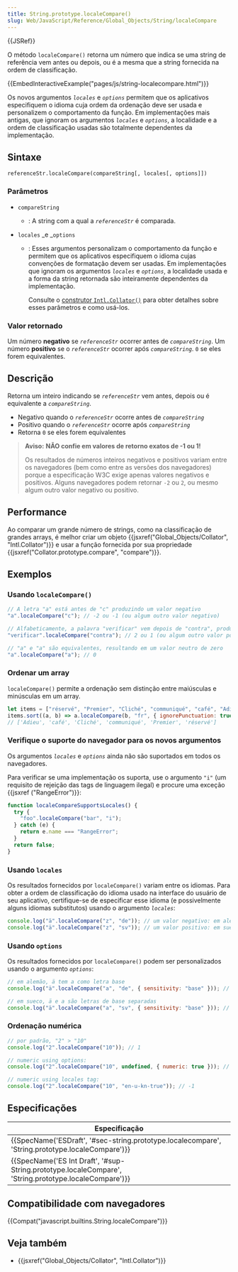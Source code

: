 ```yaml
---
title: String.prototype.localeCompare()
slug: Web/JavaScript/Reference/Global_Objects/String/localeCompare
---
```


{{JSRef}}

O método `localeCompare()` retorna um número que indica se uma string de referência vem antes ou depois, ou é a mesma que a string fornecida na ordem de classificação.

{{EmbedInteractiveExample("pages/js/string-localecompare.html")}}

Os novos argumentos _`locales`_ e _`options`_ permitem que os aplicativos especifiquem o idioma cuja ordem da ordenação deve ser usada e personalizem o comportamento da função. Em implementações mais antigas, que ignoram os argumentos _`locales`_ e _`options`_, a localidade e a ordem de classificação usadas são totalmente dependentes da implementação.

## Sintaxe

```
referenceStr.localeCompare(compareString[, locales[, options]])
```

### Parâmetros

- `compareString`
  - : A string com a qual a _`referenceStr`_ é comparada.
- `locales` _e _`options`

  - : Esses argumentos personalizam o comportamento da função e permitem que os aplicativos especifiquem o idioma cujas convenções de formatação devem ser usadas. Em implementações que ignoram os argumentos _`locales`_ e _`options`_, a localidade usada e a forma da string retornada são inteiramente dependentes da implementação.

    Consulte o [construtor `Intl.Collator()`](/pt-BR/docs/Web/JavaScript/Reference/Global_Objects/Intl/Collator/Collator) para obter detalhes sobre esses parâmetros e como usá-los.

### Valor retornado

Um número **negativo** se _`referenceStr`_ ocorrer antes de _`compareString`_. Um número **positivo** se o _`referenceStr`_ ocorrer após _`compareString`_. `0` se eles forem equivalentes.

## Descrição

Retorna um inteiro indicando se _`referenceStr`_ vem antes, depois ou é equivalente a _`compareString`_.

- Negativo quando o _`referenceStr`_ ocorre antes de _`compareString`_
- Positivo quando o _`referenceStr`_ ocorre após _`compareString`_
- Retorna `0` se eles forem equivalentes

> **Aviso:** **NÃO confie em valores de retorno exatos de -1 ou 1!**
>
> Os resultados de números inteiros negativos e positivos variam entre os navegadores (bem como entre as versões dos navegadores) porque a especificação W3C exige apenas valores negativos e positivos. Alguns navegadores podem retornar `-2` ou `2`, ou mesmo algum outro valor negativo ou positivo.

## Performance

Ao comparar um grande número de strings, como na classificação de grandes arrays, é melhor criar um objeto {{jsxref("Global_Objects/Collator", "Intl.Collator")}} e usar a função fornecida por sua propriedade {{jsxref("Collator.prototype.compare", "compare")}}.

## Exemplos

### Usando `localeCompare()`

```js
// A letra "a" está antes de "c" produzindo um valor negativo
"a".localeCompare("c"); // -2 ou -1 (ou algum outro valor negativo)

// Alfabeticamente, a palavra "verificar" vem depois de "contra", produzindo um valor positivo
"verificar".localeCompare("contra"); // 2 ou 1 (ou algum outro valor positivo)

// "a" e "a" são equivalentes, resultando em um valor neutro de zero
"a".localeCompare("a"); // 0
```

### Ordenar um array

`localeCompare()` permite a ordenação sem distinção entre maiúsculas e minúsculas em um array.

```js
let items = ["réservé", "Premier", "Cliché", "communiqué", "café", "Adieu"];
items.sort((a, b) => a.localeCompare(b, "fr", { ignorePunctuation: true }));
// ['Adieu', 'café', 'Cliché', 'communiqué', 'Premier', 'réservé']
```

### Verifique o suporte do navegador para os novos argumentos

Os argumentos _`locales`_ e _`options`_ ainda não são suportados em todos os navegadores.

Para verificar se uma implementação os suporta, use o argumento `"i"` (um requisito de rejeição das tags de linguagem ilegal) e procure uma exceção {{jsxref ("RangeError")}}:

```js
function localeCompareSupportsLocales() {
  try {
    "foo".localeCompare("bar", "i");
  } catch (e) {
    return e.name === "RangeError";
  }
  return false;
}
```

### Usando `locales`

Os resultados fornecidos por `localeCompare()` variam entre os idiomas. Para obter a ordem de classificação do idioma usado na interface do usuário de seu aplicativo, certifique-se de especificar esse idioma (e possivelmente alguns idiomas substitutos) usando o argumento _`locales`_:

```js
console.log("ä".localeCompare("z", "de")); // um valor negativo: em alemão, ä é classificado antes de z
console.log("ä".localeCompare("z", "sv")); // um valor positivo: em sueco, ä é classificado após z
```

### Usando `options`

Os resultados fornecidos por `localeCompare()` podem ser personalizados usando o argumento _`options`_:

```js
// em alemão, ä tem a como letra base
console.log("ä".localeCompare("a", "de", { sensitivity: "base" })); // 0

// em sueco, ä e a são letras de base separadas
console.log("ä".localeCompare("a", "sv", { sensitivity: "base" })); // um valor positivo
```

### Ordenação numérica

```js
// por padrão, "2" > "10"
console.log("2".localeCompare("10")); // 1

// numeric using options:
console.log("2".localeCompare("10", undefined, { numeric: true })); // -1

// numeric using locales tag:
console.log("2".localeCompare("10", "en-u-kn-true")); // -1
```

## Especificações

| Especificação                                                                                         |
| ----------------------------------------------------------------------------------------------------- |
| {{SpecName('ESDraft', '#sec-string.prototype.localecompare', 'String.prototype.localeCompare')}}      |
| {{SpecName('ES Int Draft', '#sup-String.prototype.localeCompare', 'String.prototype.localeCompare')}} |

## Compatibilidade com navegadores

{{Compat("javascript.builtins.String.localeCompare")}}

## Veja também

- {{jsxref("Global_Objects/Collator", "Intl.Collator")}}
